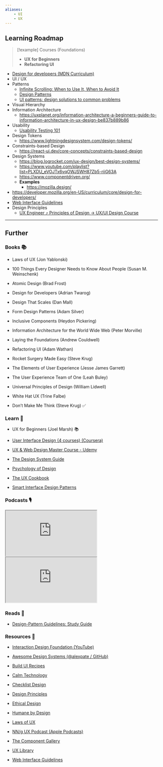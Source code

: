 ```yaml
---
aliases: 
    - UI
    - UX
---
```


## Learning Roadmap

> [!example] Courses (Foundations)
> - **UX for Beginners**
> - **Refactoring UI**

- [Design for developers (MDN Curriculum)](https://developer.mozilla.org/en-US/curriculum/core/design-for-developers/)
- UI / UX
- Patterns
    - [Infinite Scrolling: When to Use It, When to Avoid It](https://www.nngroup.com/articles/infinite-scrolling-tips/)
    - [Design Patterns](https://www.youtube.com/playlist?list=PLrtjkLnNjGHul_4g-xmbwY3twMPuAvCTz)
    - [UI patterns: design solutions to common problems](https://www.justinmind.com/ui-design/patterns)
- Visual Hierarchy
- Information Architecture
    - https://uxplanet.org/information-architecture-a-beginners-guide-to-information-architecture-in-ux-design-be837b889b86
- Usability
    - [Usability Testing 101](https://www.nngroup.com/articles/usability-testing-101/)
- Design Tokens
    - https://www.lightningdesignsystem.com/design-tokens/
- Constraints-based Design
    - https://react-ui.dev/core-concepts/constraints-based-design
- Design Systems
    - https://blog.logrocket.com/ux-design/best-design-systems/
    - https://www.youtube.com/playlist?list=PLXDU_eVOJTx6vqOWJSWH87Zb5-riiG63A
    - https://www.componentdriven.org/
    - **Examples**
        - https://mozilla.design/
- https://developer.mozilla.org/en-US/curriculum/core/design-for-developers/ 
- [Web Interface Guidelines](https://interfaces.rauno.me/)
- Design Principles
    - [UX Engineer ⤴ Principles of Design → UX/UI Design Course](https://uxengineer.com/principles-of-design)

---

## Further

### Books 📚

- Laws of UX (Jon Yablonski)

- 100 Things Every Designer Needs to Know About People (Susan M. Weinschenk)

- Atomic Design (Brad Frost)

- Design for Developers (Adrian Twarog)

- Design That Scales (Dan Mall)

- Form Design Patterns (Adam Silver)

- Inclusive Components (Heydon Pickering)

- Information Architecture for the World Wide Web (Peter Morville)

- Laying the Foundations (Andrew Couldwell)

- Refactoring UI (Adam Wathan)

- Rocket Surgery Made Easy (Steve Krug)

- The Elements of User Experience (Jesse James Garrett)

- The User Experience Team of One (Leah Buley)

- Universal Principles of Design (William Lidwell)

- White Hat UX (Trine Falbe)

- Don’t Make Me Think (Steve Krug) ✅

### Learn 🧠

- UX for Beginners (Joel Marsh) 📚

- [User Interface Design (4 courses) (Coursera)](https://www.coursera.org/specializations/user-interface-design#courses)

- [UX & Web Design Master Course - Udemy](https://www.udemy.com/course/ux-web-design-master-course-strategy-design-development/)

- [The Design System Guide](https://thedesignsystem.guide/)

- [Psychology of Design](https://growth.design/psychology)

- [The UX Cookbook](https://theuxcookbook.com/)

- [Smart Interface Design Patterns](https://smart-interface-design-patterns.com/)

### Podcasts 🎙

<iframe src='https://podverse.fm/embed/player?episodeId=_per3x-Yv_' title='Podverse Embed Player' class='pv-embed-player'>Syntax - Design Systems</iframe>

<iframe src='https://podverse.fm/embed/player?episodeId=U84TOglo' title='Podverse Embed Player' class='pv-embed-player'>Syntax - Design Foundations for Developers</iframe>

### Reads 📄

- [Design-Pattern Guidelines: Study Guide](https://www.nngroup.com/articles/design-pattern-guidelines/)

### Resources 🧩

- [Interaction Design Foundation (YouTube)](https://www.youtube.com/@InteractionDesignOrg/videos)

- [Awesome Design Systems (@alexpate / GitHub)](https://github.com/alexpate/awesome-design-systems)

- [Build UI Recipes](https://buildui.com/recipes)

- [Calm Technology](https://calmtech.com/)

- [Checklist Design](https://www.checklist.design/)

- [Design Principles](https://principles.design/)

- [Ethical Design](https://ind.ie/ethical-design/)

- [Humane by Design](https://humanebydesign.com/)

- [Laws of UX](https://lawsofux.com/)

- [NN/g UX Podcast (Apple Podcasts)](https://podcasts.apple.com/us/podcast/nn-g-ux-podcast/id1527196035)

- [The Component Gallery](https://component.gallery/components/)

- [UX Library](https://www.uxlibrary.org/)

- [Web Interface Guidelines](https://interfaces.rauno.me/)
